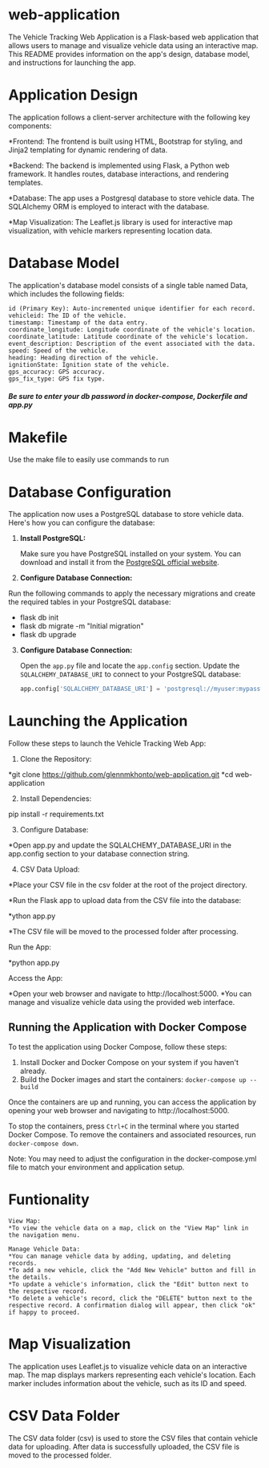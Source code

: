 # web-application

The Vehicle Tracking Web Application is a Flask-based web application that allows users to manage and visualize vehicle data using an interactive map. This README provides information on the app's design, database model, and instructions for launching the app.

# Application Design

The application follows a client-server architecture with the following key components:

*Frontend: The frontend is built using HTML, Bootstrap for styling, and Jinja2 templating for dynamic rendering of data.

*Backend: The backend is implemented using Flask, a Python web framework. It handles routes, database interactions, and rendering templates.

*Database: The app uses a Postgresql database to store vehicle data. The SQLAlchemy ORM is employed to interact with the database.

*Map Visualization: The Leaflet.js library is used for interactive map visualization, with vehicle markers representing location data.

# Database Model

The application's database model consists of a single table named Data, which includes the following fields:

    id (Primary Key): Auto-incremented unique identifier for each record.
    vehicleid: The ID of the vehicle.
    timestamp: Timestamp of the data entry.
    coordinate_longitude: Longitude coordinate of the vehicle's location.
    coordinate_latitude: Latitude coordinate of the vehicle's location.
    event_description: Description of the event associated with the data.
    speed: Speed of the vehicle.
    heading: Heading direction of the vehicle.
    ignitionState: Ignition state of the vehicle.
    gps_accuracy: GPS accuracy.
    gps_fix_type: GPS fix type.


##### Be sure to enter your db password in docker-compose, Dockerfile and app.py  

# Makefile

Use the make file to easily use commands to run

# Database Configuration

The application now uses a PostgreSQL database to store vehicle data. Here's how you can configure the database:

1. **Install PostgreSQL:**

   Make sure you have PostgreSQL installed on your system. You can download and install it from the [PostgreSQL official website](https://www.postgresql.org/download/).

2. **Configure Database Connection:**

Run the following commands to apply the necessary migrations and create the required tables in your PostgreSQL database:
* flask db init
* flask db migrate -m "Initial migration"
* flask db upgrade


3. **Configure Database Connection:**

   Open the `app.py` file and locate the `app.config` section. Update the `SQLALCHEMY_DATABASE_URI` to connect to your PostgreSQL database:

   ```python
   app.config['SQLALCHEMY_DATABASE_URI'] = 'postgresql://myuser:mypassword@localhost/webappdb'


# Launching the Application

Follow these steps to launch the Vehicle Tracking Web App:

1) Clone the Repository:

*git clone https://github.com/glennmkhonto/web-application.git
*cd web-application

2) Install Dependencies:

pip install -r requirements.txt

3) Configure Database:

*Open app.py and update the SQLALCHEMY_DATABASE_URI in the app.config section to your database connection string.

4) CSV Data Upload:

*Place your CSV file in the csv folder at the root of the project directory.

*Run the Flask app to upload data from the CSV file into the database:

*ython app.py

*The CSV file will be moved to the processed folder after processing.

Run the App:

*python app.py

Access the App:

*Open your web browser and navigate to http://localhost:5000.
*You can manage and visualize vehicle data using the provided web interface.

## Running the Application with Docker Compose

To test the application using Docker Compose, follow these steps:

1. Install Docker and Docker Compose on your system if you haven't already.
4. Build the Docker images and start the containers: `docker-compose up --build`

Once the containers are up and running, you can access the application by opening your web browser and navigating to http://localhost:5000.

To stop the containers, press `Ctrl+C` in the terminal where you started Docker Compose. To remove the containers and associated resources, run `docker-compose down`.

Note: You may need to adjust the configuration in the docker-compose.yml file to match your environment and application setup.


# Funtionality

    View Map:
    *To view the vehicle data on a map, click on the "View Map" link in the navigation menu.

    Manage Vehicle Data:
    *You can manage vehicle data by adding, updating, and deleting records.
    *To add a new vehicle, click the "Add New Vehicle" button and fill in the details.
    *To update a vehicle's information, click the "Edit" button next to the respective record.
    *To delete a vehicle's record, click the "DELETE" button next to the respective record. A confirmation dialog will appear, then click "ok" if happy to proceed.

# Map Visualization

The application uses Leaflet.js to visualize vehicle data on an interactive map. The map displays markers representing each vehicle's location. Each marker includes information about the vehicle, such as its ID and speed.

# CSV Data Folder

The CSV data folder (csv) is used to store the CSV files that contain vehicle data for uploading. After data is successfully uploaded, the CSV file is moved to the processed folder.

